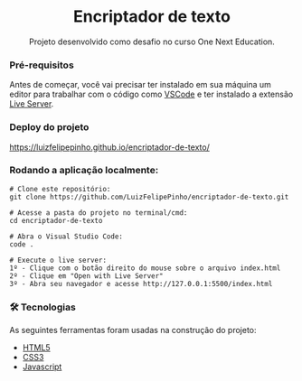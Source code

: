 <h1 align="center">Encriptador de texto</h1>
<p align="center">Projeto desenvolvido como desafio no curso One Next Education.</p>

### Pré-requisitos

Antes de começar, você vai precisar ter instalado em sua máquina um editor para trabalhar com o código como [VSCode](https://code.visualstudio.com/) e ter instalado a extensão [Live Server](https://marketplace.visualstudio.com/items?itemName=ritwickdey.LiveServer).


### Deploy do projeto
https://luizfelipepinho.github.io/encriptador-de-texto/

###  Rodando a aplicação localmente:

```
# Clone este repositório:
git clone https://github.com/LuizFelipePinho/encriptador-de-texto.git

# Acesse a pasta do projeto no terminal/cmd:
cd encriptador-de-texto

# Abra o Visual Studio Code:
code .

# Execute o live server:
1º - Clique com o botão direito do mouse sobre o arquivo index.html
2º - Clique em "Open with Live Server" 
3º - Abra seu navegador e acesse http://127.0.0.1:5500/index.html

```

### 🛠 Tecnologias

As seguintes ferramentas foram usadas na construção do projeto:

- [HTML5](https://developer.mozilla.org/pt-BR/docs/Web/HTML)
- [CSS3](https://developer.mozilla.org/pt-BR/docs/Web/CSS)
- [Javascript](https://developer.mozilla.org/pt-BR/docs/Web/JavaScript)



